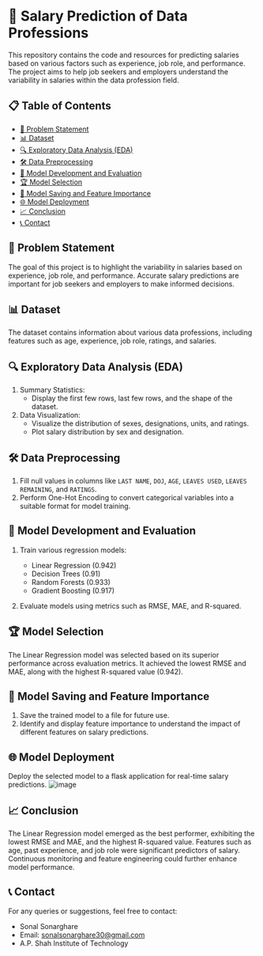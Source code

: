 # 💼 Salary Prediction of Data Professions

This repository contains the code and resources for predicting salaries based on various factors such as experience, job role, and performance. The project aims to help job seekers and employers understand the variability in salaries within the data profession field.

## 📋 Table of Contents

- [📌 Problem Statement](#-problem-statement)
- [📊 Dataset](#dataset)
- [🔍 Exploratory Data Analysis (EDA)](#exploratory-data-analysis-eda)
- [🛠️ Data Preprocessing](#data-preprocessing)
- [🧠 Model Development and Evaluation](#model-development-and-evaluation)
- [🏆 Model Selection](#model-selection)
- [💾 Model Saving and Feature Importance](#model-saving-and-feature-importance)
- [🌐 Model Deployment](#model-deployment)
- [📈 Conclusion](#conclusion)
- [📞 Contact](#contact)

## 📌 Problem Statement

The goal of this project is to highlight the variability in salaries based on experience, job role, and performance. Accurate salary predictions are important for job seekers and employers to make informed decisions.

## 📊 Dataset

The dataset contains information about various data professions, including features such as age, experience, job role, ratings, and salaries.

## 🔍 Exploratory Data Analysis (EDA)

1. Summary Statistics:
    - Display the first few rows, last few rows, and the shape of the dataset.
2. Data Visualization:
    - Visualize the distribution of sexes, designations, units, and ratings.
    - Plot salary distribution by sex and designation.

## 🛠️ Data Preprocessing

1. Fill null values in columns like `LAST NAME`, `DOJ`, `AGE`, `LEAVES USED`, `LEAVES REMAINING`, and `RATINGS`.
2. Perform One-Hot Encoding to convert categorical variables into a suitable format for model training.

## 🧠 Model Development and Evaluation

1. Train various regression models:
    - Linear Regression (0.942)
    - Decision Trees (0.91)
    - Random Forests (0.933)
    - Gradient Boosting (0.917)

2. Evaluate models using metrics such as RMSE, MAE, and R-squared.

## 🏆 Model Selection

The Linear Regression model was selected based on its superior performance across evaluation metrics. It achieved the lowest RMSE and MAE, along with the highest R-squared value (0.942).

## 💾 Model Saving and Feature Importance

1. Save the trained model to a file for future use.
2. Identify and display feature importance to understand the impact of different features on salary predictions.

## 🌐 Model Deployment

Deploy the selected model to a flask application for real-time salary predictions.
![image](https://github.com/SonalSonarghare/Salary-Prediction-of-Data-Professions/assets/116957485/ef483589-55b3-48f8-9107-a13e9bafbd2d)

## 📈 Conclusion

The Linear Regression model emerged as the best performer, exhibiting the lowest RMSE and MAE, and the highest R-squared value. Features such as age, past experience, and job role were significant predictors of salary. Continuous monitoring and feature engineering could further enhance model performance.

## 📞 Contact

For any queries or suggestions, feel free to contact:
- Sonal Sonarghare
- Email: sonalsonarghare30@gmail.com
- A.P. Shah Institute of Technology
